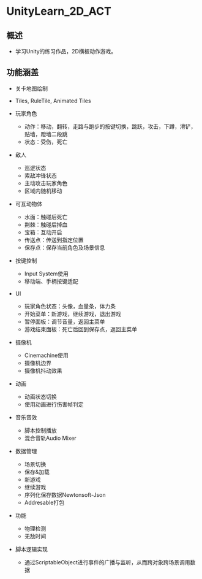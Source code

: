 # UnityLearn_2D_ACT
## 概述
- 学习Unity的练习作品，2D横板动作游戏。
## 功能涵盖
 - 关卡地图绘制
  - Tiles, RuleTile, Animated Tiles
 - 玩家角色
   - 动作：移动，翻转，走路与跑步的按键切换，跳跃，攻击，下蹲，滑铲，贴墙，蹬墙二段跳
   - 状态：受伤，死亡

 - 敌人
    - 巡逻状态
    - 索敌冲锋状态
    - 主动攻击玩家角色
    - 区域内随机移动
 - 可互动物体
    - 水面：触碰后死亡
    - 荆棘：触碰后掉血
    - 宝箱：互动开启
    - 传送点：传送到指定位置
    - 保存点：保存当前角色及场景信息
 - 按键控制
    - Input System使用
    - 移动端、手柄按键适配
 - UI
   - 玩家角色状态：头像，血量条，体力条
   - 开始菜单：新游戏，继续游戏，退出游戏
   - 暂停面板：调节音量，返回主菜单
   - 游戏结束面板：死亡后回到保存点，返回主菜单
 - 摄像机
    - Cinemachine使用
    - 摄像机边界
    - 摄像机抖动效果
 - 动画
    - 动画状态切换
    - 使用动画进行伤害帧判定
 - 音乐音效
    - 脚本控制播放
    - 混合音轨Audio Mixer
 - 数据管理
    - 场景切换
    - 保存&加载
    - 新游戏
    - 继续游戏
    - 序列化保存数据Newtonsoft-Json
    - Addresable打包
 - 功能
    - 物理检测
    - 无敌时间
 - 脚本逻辑实现
    - 通过ScriptableObject进行事件的广播与监听，从而跨对象跨场景调用数据
